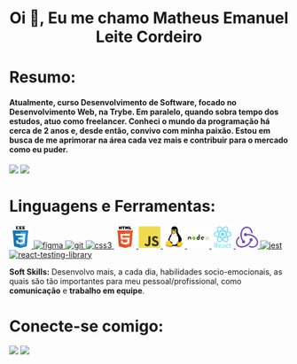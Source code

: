 <h1 align="center">Oi 👋, Eu me chamo Matheus Emanuel Leite Cordeiro</h1>
<h1 align="left">Resumo:</h1>
<h4 align="left">Atualmente, curso Desenvolvimento de Software, focado no Desenvolvimento Web, na Trybe. Em paralelo, quando sobra tempo dos estudos, atuo como freelancer. Conheci o mundo da programação há cerca de 2 anos e, desde então, convivo com minha paixão. Estou em busca de me aprimorar na área cada vez mais e contribuir para o mercado como eu puder.</h4>

<div align="left">
  <img height="160em" src="https://github-readme-stats.vercel.app/api?username=MatheusleiteCordeiro&show_icons=true&theme=tokyonight&include_all_commits=true&count_private=true"/>
  <img height="160em" src="https://github-readme-stats.vercel.app/api/top-langs/?username=MatheusleiteCordeiro&layout=compact&langs_count=7&theme=tokyonight"/>
</div>

<h1 align="left">Linguagens e Ferramentas:</h1>

<p align="left"> <a href="https://www.w3schools.com/css/" target="_blank" rel="noreferrer"> <img src="https://raw.githubusercontent.com/devicons/devicon/master/icons/css3/css3-original-wordmark.svg" alt="css3" width="40" height="40"/> </a> <a href="https://www.figma.com/" target="_blank" rel="noreferrer"> <img src="https://www.vectorlogo.zone/logos/figma/figma-icon.svg" alt="figma" width="40" height="40"/> </a> <a href="https://git-scm.com/" target="_blank" rel="noreferrer"> <img src="https://www.vectorlogo.zone/logos/git-scm/git-scm-icon.svg" alt="git" width="40" height="40"/> <a href="https://github.com" target="_blank" rel="noreferrer"> <img src="https://play-lh.googleusercontent.com/PCpXdqvUWfCW1mXhH1Y_98yBpgsWxuTSTofy3NGMo9yBTATDyzVkqU580bfSln50bFU" alt="css3" width="40" height="40"/> </a> </a> <a href="https://www.w3.org/html/" target="_blank" rel="noreferrer"> <img src="https://raw.githubusercontent.com/devicons/devicon/master/icons/html5/html5-original-wordmark.svg" alt="html5" width="40" height="40"/> </a> <a href="https://developer.mozilla.org/en-US/docs/Web/JavaScript" target="_blank" rel="noreferrer"> <img src="https://raw.githubusercontent.com/devicons/devicon/master/icons/javascript/javascript-original.svg" alt="javascript" width="40" height="40"/> </a> <a href="https://www.linux.org/" target="_blank" rel="noreferrer"> <img src="https://raw.githubusercontent.com/devicons/devicon/master/icons/linux/linux-original.svg" alt="linux" width="40" height="40"/> </a> <a href="https://nodejs.org" target="_blank" rel="noreferrer"> <img src="https://raw.githubusercontent.com/devicons/devicon/master/icons/nodejs/nodejs-original-wordmark.svg" alt="nodejs" width="40" height="40"/> </a> <a href="https://reactjs.org/" target="_blank" rel="noreferrer"> <img src="https://raw.githubusercontent.com/devicons/devicon/master/icons/react/react-original-wordmark.svg" alt="react" width="40" height="40"/> </a> <a href="https://redux.js.org" target="_blank" rel="noreferrer"> <img src="https://raw.githubusercontent.com/devicons/devicon/master/icons/redux/redux-original.svg" alt="redux" width="40" height="40"/> </a> <a href="https://jestjs.io/" target="_blank" rel="noreferrer"> <img src="https://cdn.icon-icons.com/icons2/2107/PNG/128/file_type_jest_icon_130514.png" alt="jest" width="40" height="40"/> </a> <a href="https://testing-library.com/docs/react-testing-library/intro/" target="_blank" rel="noreferrer"> <img src="https://testing-library.com/img/octopus-128x128.png" alt="react-testing-library" width="40" height="40"/> </a> </p
  
**Soft Skills:**
 Desenvolvo mais, a cada dia, habilidades socio-emocionais, as quais são tão importantes para meu pessoal/profissional, como **comunicação** e **trabalho em equipe**.

<h1 align="left">Conecte-se comigo:</h1>
<p align="left">
  <a href = "mailto:matheusleitecordeiro@gmail.com"><img src="https://img.shields.io/badge/-Gmail-%23333?style=for-the-badge&logo=gmail&logoColor=white" target="_blank"></a> <a href="https://www.linkedin.com/in/matheus-leite-cordeiro/" target="_blank"><img src="https://img.shields.io/badge/-LinkedIn-0ba2be?style=for-the-badge&logo=linkedin&logoColor=white" target="_blank"></a> 
  </a>
</p>
